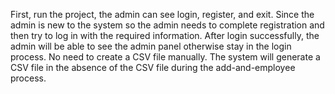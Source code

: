First, run the project, the admin can see login, register, and exit. Since the admin is new to the system so the admin needs to complete registration and then try to log in with the required information.
After login successfully, the admin will be able to see the admin panel otherwise stay in the login process.
No need to create a CSV file manually. The system will generate a CSV file in the absence of the CSV file during the add-and-employee process.
